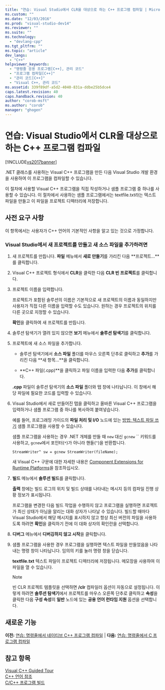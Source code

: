 ```yaml
---
title: "연습: Visual Studio에서 CLR을 대상으로 하는 C++ 프로그램 컴파일 | Microsoft Docs"
ms.custom: ""
ms.date: "12/03/2016"
ms.prod: "visual-studio-dev14"
ms.reviewer: ""
ms.suite: ""
ms.technology: 
  - "devlang-cpp"
ms.tgt_pltfrm: ""
ms.topic: "article"
dev_langs: 
  - "C++"
helpviewer_keywords: 
  - "명령줄 응용 프로그램[C++], 관리 코드"
  - "프로그램 컴파일[C++]"
  - "관리 코드[C++]"
  - "Visual C++, 관리 코드"
ms.assetid: 339f89df-a5d2-4040-831a-ddbe25b5dce4
caps.latest.revision: 40
caps.handback.revision: 40
author: "corob-msft"
ms.author: "corob"
manager: "ghogen"
---
```

# 연습: Visual Studio에서 CLR을 대상으로 하는 C++ 프로그램 컴파일
[!INCLUDE[vs2017banner](../assembler/inline/includes/vs2017banner.md)]

.NET 클래스를 사용하는 Visual C\+\+ 프로그램을 만든 다음 Visual Studio 개발 환경을 사용하여 이 프로그램을 컴파일할 수 있습니다.  
  
 이 절차에 사용할 Visual C\+\+ 프로그램을 직접 작성하거나 샘플 프로그램 중 하나를 사용할 수 있습니다.  이 절차에서 사용하는 샘플 프로그램에서는 textfile.txt라는 텍스트 파일을 만들고 이 파일을 프로젝트 디렉터리에 저장합니다.  
  
## 사전 요구 사항  
 이 항목에서는 사용자가 C\+\+ 언어의 기본적인 사항을 알고 있는 것으로 가정합니다.  
  
### Visual Studio에서 새 프로젝트를 만들고 새 소스 파일을 추가하려면  
  
1.  새 프로젝트를 만듭니다.  **파일** 메뉴에서 **새로 만들기**를 가리킨 다음 **프로젝트...**를 클릭합니다.  
  
2.  Visual C\+\+ 프로젝트 형식에서 **CLR**을 클릭한 다음 **CLR 빈 프로젝트**를 클릭합니다.  
  
3.  프로젝트 이름을 입력합니다.  
  
     프로젝트가 포함된 솔루션의 이름은 기본적으로 새 프로젝트의 이름과 동일하지만 사용자가 직접 다른 이름을 입력할 수도 있습니다.  원하는 경우 프로젝트의 위치를 다른 곳으로 지정할 수 있습니다.  
  
     **확인**을 클릭하여 새 프로젝트를 만듭니다.  
  
4.  솔루션 탐색기가 열려 있지 않으면 **보기** 메뉴에서 **솔루션 탐색기**를 클릭합니다.  
  
5.  프로젝트에 새 소스 파일을 추가합니다.  
  
    -   솔루션 탐색기에서 **소스 파일** 폴더를 마우스 오른쪽 단추로 클릭하고 **추가**를 가리킨 다음 **새 항목...**을 클릭합니다.  
  
    -   **C\+\+ 파일\(.cpp\)**을 클릭하고 파일 이름을 입력한 다음 **추가**를 클릭합니다.  
  
     **.cpp** 파일이 솔루션 탐색기의 **소스 파일** 폴더와 탭 창에 나타납니다. 이 창에서 해당 파일에 필요한 코드를 입력할 수 있습니다.  
  
6.  Visual Studio에서 새로 만들어진 탭을 클릭하고 올바른 Visual C\+\+ 프로그램을 입력하거나 샘플 프로그램 중 하나를 복사하여 붙여넣습니다.  
  
     예를 들어, 프로그래밍 가이드의 **파일 처리 및 I\/O** 노드에 있는 [방법: 텍스트 파일 쓰기](../dotnet/how-to-write-a-text-file-cpp-cli.md) 샘플 프로그램을 사용할 수 있습니다.  
  
     샘플 프로그램을 사용하는 경우 .NET 개체를 만들 때 `new` 대신 `gcnew` `` 키워드를 사용하고, `gcnew`에서 포인터\(`*`\)가 아니라 핸들\(`^`\)을 반환합니다.  
  
     `StreamWriter^ sw = gcnew StreamWriter(fileName);`  
  
     새 Visual C\+\+ 구문에 대한 자세한 내용은 [Component Extensions for Runtime Platforms](../windows/component-extensions-for-runtime-platforms.md)을 참조하십시오.  
  
7.  **빌드** 메뉴에서 **솔루션 빌드**를 클릭합니다.  
  
     **출력** 창에는 빌드 로그의 위치 및 빌드 상태를 나타내는 메시지 등의 컴파일 진행 상황 정보가 표시됩니다.  
  
     프로그램을 변경한 다음 빌드 작업을 수행하지 않고 프로그램을 실행하면 프로젝트가 최신 상태가 아님을 알리는 대화 상자가 나타날 수 있습니다.  빌드할 때마다 Visual Studio에서 해당 메시지를 표시하지 않고 항상 최신 버전의 파일을 사용하도록 하려면 **확인**을 클릭하기 전에 이 대화 상자의 확인란을 선택합니다.  
  
8.  **디버그** 메뉴에서 **디버깅하지 않고 시작**을 클릭합니다.  
  
9. 샘플 프로그램을 사용한 경우 프로그램을 실행하면 텍스트 파일을 만들었음을 나타내는 명령 창이 나타납니다.  임의의 키를 눌러 명령 창을 닫습니다.  
  
     **textfile.txt** 텍스트 파일이 프로젝트 디렉터리에 저장됩니다.  메모장을 사용하여 이 파일을 열 수 있습니다.  
  
    > [!NOTE]
    >  빈 CLR 프로젝트 템플릿을 선택하면 **\/clr** 컴파일러 옵션이 자동으로 설정됩니다.  이렇게 하려면 **솔루션 탐색기**에서 프로젝트를 마우스 오른쪽 단추로 클릭하고 **속성**을 클릭한 다음 **구성 속성**의 **일반** 노드에 있는 **공용 언어 런타임 지원** 옵션을 선택합니다.  
  
## 새로운 기능  
 **이전:** [연습: 명령줄에서 네이티브 C\+\+ 프로그램 컴파일](../build/walkthrough-compiling-a-native-cpp-program-on-the-command-line.md) &#124; **다음:** [연습: 명령줄에서 C 프로그램 컴파일](../Topic/Walkthrough:%20Compiling%20a%20C%20Program%20on%20the%20Command%20Line.md)  
  
## 참고 항목  
 [Visual C\+\+ Guided Tour](http://msdn.microsoft.com/ko-kr/499cb66f-7df1-45d6-8b6b-33d94fd1f17c)   
 [C\+\+ 언어 참조](../cpp/cpp-language-reference.md)   
 [C\/C\+\+ 프로그램 빌드](../build/building-c-cpp-programs.md)